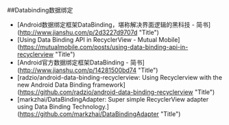 
##Databinding数据绑定


* [Android数据绑定框架DataBinding，堪称解决界面逻辑的黑科技 - 简书] (http://www.jianshu.com/p/2d3227d9707d  "Title")
* [Using Data Binding API in RecyclerView - Mutual Mobile] (https://mutualmobile.com/posts/using-data-binding-api-in-recyclerview  "Title")
* [Android官方数据绑定框架DataBinding - 简书] (http://www.jianshu.com/p/14281500bd74  "Title")
* [radzio/android-data-binding-recyclerview: Using Recyclerview with the new Android Data Binding framework] (https://github.com/radzio/android-data-binding-recyclerview  "Title")
* [markzhai/DataBindingAdapter: Super simple RecyclerView adapter using Data Binding Technology.] (https://github.com/markzhai/DataBindingAdapter  "Title")
